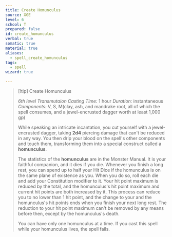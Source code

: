 ```yaml
---
title: Create Homunculus
source: XGE
level: 6
school: T
prepared: false
id: create_homunculus
verbal: true
somatic: true
material: true
aliases:
  - spell_create_homunculus
tags:
  - spell
wizard: true

---
```

>[!tip] Create Homunculus
>
> *6th level Transmutaion*
> *Casting Time:* 1 hour
> *Duration:* instantaneous
> *Components:* V, S, M(clay, ash, and mandrake root, all of which the spell consumes, and a jewel-encrusted dagger worth at least 1,000 gp)
>
>While speaking an intricate incantation, you cut yourself with a jewel-encrusted dagger, taking **2d4** piercing damage that can't be reduced in any way. You then drip your blood on the spell's other components and touch them, transforming them into a special construct called a **homunculus**.
>
>The statistics of the **homunculus** are in the Monster Manual. It is your faithful companion, and it dies if you die. Whenever you finish a long rest, you can spend up to half your Hit Dice if the homunculus is on the same plane of existence as you. When you do so, roll each die and add your Constitution modifier to it. Your hit point maximum is reduced by the total, and the homunculus's hit point maximum and current hit points are both increased by it. This process can reduce you to no lower than 1 hit point, and the change to your and the homunculus's hit points ends when you finish your next long rest. The reduction to your hit point maximum can't be removed by any means before then, except by the homunculus's death.
>
>You can have only one homunculus at a time. If you cast this spell while your homunculus lives, the spell fails.
>

